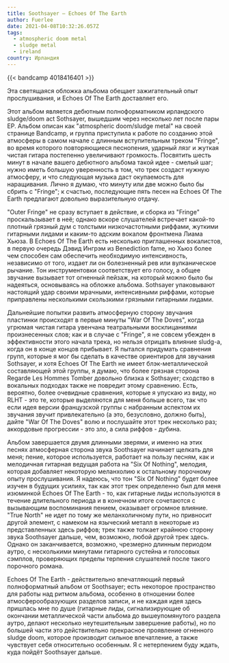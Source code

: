```yaml
---
title: Soothsayer — Echoes Of The Earth
author: Fuerlee
date: 2021-04-08T10:32:26.057Z
tags:
  - atmospheric doom metal
  - sludge metal
  - ireland
country: Ирландия
---
```

{{< bandcamp 4018416401 >}}

Эта светящаяся обложка альбома обещает зажигательный опыт прослушивания, и Echoes Of The Earth доставляет его.

Этот альбом является дебютным полноформатником ирландского sludge/doom act Sothsayer, вышедшим через несколько лет после пары EP. Альбом описан как "atmospheric doom/sludge metal" на своей странице Bandcamp, и группа приступила к работе по созданию этой атмосферы в самом начале с длинным вступительным треком "Fringe", во время которого повторяющиеся песнопения, ударный лязг и жуткая чистая гитара постепенно увеличивают громкость. Посвятить шесть минут в начале вашего дебютного альбома такой идее - смелый шаг; нужно иметь большую уверенность в том, что трек создаст нужную атмосферу, и что следующая музыка даст окупаемость для наращивания. Лично я думаю, что минуту или две можно было бы сбрить с "Fringe"; к счастью, последующие пять песен на Echoes Of The Earth предлагают довольно выразительную отдачу.



"Outer Fringe" не сразу вступает в действие, и сборка из "Fringe" проскальзывает в неё; однако вскоре слушателей встречает какой-то плотный грязный дум с толстыми низкочастотными риффами, жуткими гитарными лидами и каким-то адским вокалом фронтмена Лиама Хьюза. В Echoes Of The Earth есть несколько приглашенных вокалистов, в первую очередь Дэвид Ингрэм из Benediction fame, но Хьюз более чем способен сам обеспечить необходимую интенсивность, независимо от того, издает ли он болезненный рев или вулканическое рычание. Тон инструментовки соответствует его голосу, а общее звучание вызывает тот огненный пейзаж, на который можно было бы надеяться, основываясь на обложке альбома. Sothsayer упаковывают настоящий удар своими мрачными, интенсивными риффами, которые приправлены несколькими скользкими грязными гитарными лидами.



Дальнейшие попытки развить атмосферную сторону звучания пластинки происходят в первые минуты "War Of The Doves", когда угрюмая чистая гитара увенчана театральными восклицаниями произнесенных слов; как и в случае с "Fringe", я не совсем убежден в эффективности этого начала трека, но нельзя отрицать влияние sludg-а, когда он в конце концов прибывает. Я пытался придумать сравнения групп, которые я мог бы сделать в качестве ориентиров для звучания Sothsayer, и хотя Echoes Of The Earth не имеет блэк-металлической составляющей этой группы, я думаю, что более грязная сторона Regarde Les Hommes Tomber довольно близка к Sothsayer; сходство в вокальных подходах также не повредит этому сравнению. Есть, вероятно, более очевидные сравнения, которые я упускаю из виду, но RLHT - это те, которые выделяются для меня больше всего, так что если идея версии французской группы с набранным аспектом их звучания звучит привлекательно (а это, безусловно, должно быть), дайте "War Of The Doves" волю и послушайте этот трек несколько раз; аккордовые прогрессии - это зло, а сила риффов - дубина.



Альбом завершается двумя длинными зверями, и именно на этих песнях атмосферная сторона звука Soothsayer начинает щелкать для меня; пение, которое используется, работает на пользу песням, как и мелодичная гитарная ведущая работа на "Six Of Nothing", мелодия, которая добавляет некоторую меланхолию к остальному порочному опыту прослушивания. Я надеюсь, что тон "Six Of Nothing" будет более изучен в будущих усилиях, так как этот трек определенно был для меня изюминкой Echoes Of The Earth - то, как гитарные лиды используются в течение длительного периода и в конечном итоге сочетаются с вызывающим воспоминания пением, оказывает огромное влияние. "True North" не идет по тому же меланхоличному пути, но привносит другой элемент, с намеком на языческий металл в некоторые из представленных здесь риффов; трек также толкает крайнюю сторону звука Soothsayer дальше, чем, возможно, любой другой трек здесь. Однако он заканчивается, возможно, чрезмерно длинным периодом аутро, с несколькими минутами гитарного сустейна и голосовых сэмплов, проверяющих пределы терпения слушателей после такого порочного романа.



Echoes Of The Earth - действительно впечатляющий первый полноформатный альбом от Soothsayer; есть некоторое пространство для работы над ритмом альбома, особенно в отношении более атмосферообразующих разделов записи, и не каждая идея здесь пришлась мне по душе (гитарные лиды, сигнализирующие об окончании металлической части альбома до вышеупомянутого раздела аутро, делают несколько неутешительным завершение работы), но по большей части это действительно прекрасное проявление огненного sludge doom, которое производит сильное впечатление, а также чувствует себя относительно особенным. Я с нетерпением буду ждать, куда пойдёт Soothsayer дальше.